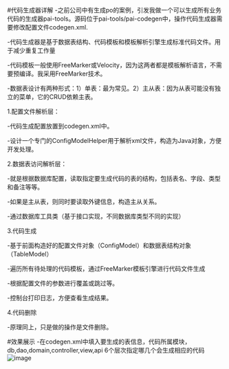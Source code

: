 #代码生成器详解
-之前公司中有生成po的案例，引发我做一个可以生成所有业务代码的生成器pai-tools。源码位于pai-tools/pai-codegen中，操作代码生成器需要修改配置文件codegen.xml.

-代码生成器是基于数据表结构、代码模板和模板解析引擎生成标准代码文件。用于减少重复工作量

-代码模板一般使用FreeMarker或Velocity，因为这两者都是模板解析语言，不需要预编译。我采用FreeMarker技术。

-数据表设计有两种形式：1）单表：最为常见。2）主从表：因为从表可能没有独立的菜单，它的CRUD依赖主表。

1.配置文件解析层：

-代码生成配置放置到codegen.xml中。

-设计一个专门的ConfigModelHelper用于解析xml文件，构造为Java对象，方便开发处理。

2.数据表访问解析层：

-就是根据数据库配置，读取指定要生成代码的表的结构，包括表名、字段、类型和备注等等。

-如果是主从表，则同时要读取外键信息，构造主从关系。

-通过数据库工具类（基于接口实现，不同数据库类型不同的实现）

3.代码生成

-基于前面构造好的配置文件对象（ConfigModel）和数据表结构对象（TableModel）

-遍历所有待处理的代码模板，通过FreeMarker模板引擎进行代码文件生成

-根据配置文件的参数进行覆盖或跳过等。

-控制台打印日志，方便查看生成结果。

4.代码删除

-原理同上，只是做的操作是文件删除。

#效果展示
-在codegen.xml中填入要生成的表信息，代码所属模块，db,dao,domain,controller,view,api 6个层次指定哪几个会生成相应的代码
![image](https://github.com/fuhaojun/pai/blob/master/doc/image/1.png)
